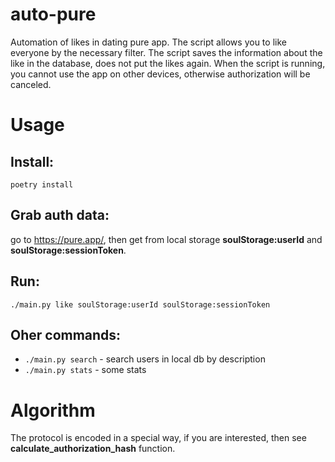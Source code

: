 # auto-pure
Automation of likes in dating pure app.
The script allows you to like everyone by the necessary filter.
The script saves the information about the like in the database, does not put the likes again.
When the script is running, you cannot use the app on other devices, otherwise authorization will be canceled.

# Usage

## Install:
```
poetry install
```

## Grab auth data:

go to https://pure.app/, then get from local storage **soulStorage:userId** and **soulStorage:sessionToken**.

## Run:
```
./main.py like soulStorage:userId soulStorage:sessionToken
```

## Oher commands:
* `./main.py search` - search users in local db by description
* `./main.py stats` - some stats

# Algorithm

The protocol is encoded in a special way, if you are interested, then see **calculate_authorization_hash** function.
